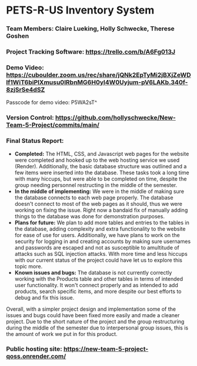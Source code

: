 # PETS-R-US Inventory System

### Team Members: Claire Lueking, Holly Schwecke, Therese Goshen

### Project Tracking Software: https://trello.com/b/A6Fg013J

### Demo Video: https://cuboulder.zoom.us/rec/share/jQNk2EpTyMi2jBXjZeWDlf1WiT6biPIXmusu0lRbnMG6H0yl4W0Uyjum-pV6LAKb.340f-8zjSrSe4dSZ 
Passcode for demo video: P5WA2sT^

### Version Control: https://github.com/hollyschwecke/New-Team-5-Project/commits/main/

### Final Status Report:
- **Completed:** The HTML, CSS, and Javascript web pages for the website were completed and hooked up to the web hosting service we used (Render). Additionally, the basic database structure was outlined and a few items were inserted into the database. These tasks took a long time with many hiccups, but were able to be completed on time, despite the group needing personnel restructing in the middle of the semester.
- **In the middle of implementing:** We were in the middle of making sure the database connects to each web page properly. The database doesn't connect to most of the web pages as it should, thus we were working on fixing the issue. Right now a bandaid fix of manually adding things to the database was done for demonstration purposes.
- **Plans for future:** We plan to add more tables and entries to the tables in the database, adding complexity and extra functionality to the website for ease of use for users. Additionally, we have plans to work on the security for logging in and creating accounts by making sure usernames and passwords are escaped and not as susceptible to amultitude of attacks such as SQL injection attacks. With more time and less hiccups with our current status of the project could have let us to explore this topic more.
- **Known issues and bugs:** The database is not currently correctly working with the Products table and other tables in terms of intended user functionality. It won't connect properly and as intended to add products, search specific items, and more despite our best efforts to debug and fix this issue.

Overall, with a simpler project design and implementation some of the issues and bugs could have been fixed more easily and made a cleaner project. Due to the short nature of the project and the group restructuring during the middle of the semester due to interpersonal group issues, this is the amount of work we put in for this product.
  
### Public hosting site: https://new-team-5-project-qoss.onrender.com/
